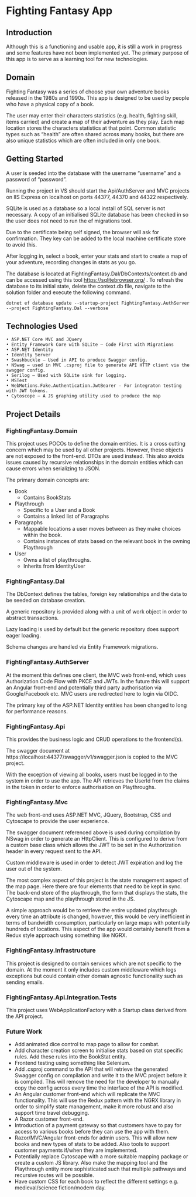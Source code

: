 # Fighting Fantasy App
## Introduction
Although this is a functioning and usable app, it is still a work in progress and some features have not been implemented yet. The primary purpose of this app is to serve as a learning tool for new technologies.

## Domain
Fighting Fantasy was a series of choose your own adventure books released in the 1980s and 1990s. This app is designed to be used by people who have a physical copy of a book. 

The user may enter their characters statistics (e.g. health, fighting skill, items carried) and create a map of their adventure as they play. Each map location stores the characters statistics at that point.  Common statistic types such as “health” are often shared across many books, but there are also unique statistics which are often included in only one book. 
## Getting Started
A user is seeded into the database with the username “username” and a password of “password”.

Running the project in VS should start the Api/AuthServer and MVC projects on IIS Express on localhost on ports 44377, 44370 and 44322 respectively. 

SQLite is used as a database so a local install of SQL server is not necessary.
A copy of an initialised SQLite database has been checked in so the user does not need to run the ef migrations tool.

Due to the certificate being self signed, the browser will ask for confirmation. They key can be added to the local machine certificate store to avoid this.

After logging in, select a book, enter your stats and start to create a map of your adventure, recording changes in stats as you go.

The database is located at FightingFantasy.Dal/DbContexts/context.db and can be accessed using this tool https://sqlitebrowser.org/ .
To refresh the database to its initial state, delete the context.db file, navigate to the solution folder and execute the following command.

`dotnet ef database update --startup-project FightingFantasy.AuthServer --project FightingFantasy.Dal --verbose`
## Technologies Used
    • ASP.NET Core MVC and JQuery
    • Entity Framework Core with SQLite – Code First with Migrations
    • ASP.NET Identity
    • Identity Server 
    • Swashbuckle – Used in API to produce Swagger config.
    • NSwag – used in MVC .csproj file to generate API HTTP client via the swagger config.
    • Serilog – Used with SQLite sink for logging.
    • MSTest 
    • WebMotions.Fake.Authentication.JwtBearer - For integraton testing with JWT tokens.
    • Cytoscope – A JS graphing utility used to produce the map
## Project Details
### FightingFantasy.Domain
This project uses POCOs to define the domain entities. It is a cross cutting concern which may be used by all other projects. However, these objects are not exposed to the front-end. DTOs are used instead. This also avoids issues caused by recursive relationships in the domain entities which can cause errors when serializing to JSON. 

The primary domain concepts are:
- Book 
  - Contains BookStats 
- Playthrough
  - Specific to a User and a Book
  - Contains a linked list of Paragraphs
- Paragraphs
  - Mappable locations a user moves between as they make choices within the book.
  - Contains instances of stats based on the relevant book in the owning Playthrough
- User
  - Owns a list of playthroughs.
  - Inherits from IdentityUser
### FightingFantasy.Dal
The DbContext defines the tables, foreign key relationships and the data to be seeded on database creation. 

A generic repository is provided along with a unit of work object in order to abstract transactions. 

Lazy loading is used by default but the generic repository does support eager loading.

Schema changes are handled via Entity Framework migrations.

### FightingFantasy.AuthServer
At the moment this defines one client, the MVC web front-end, which uses Authorization Code Flow with PKCE and JWTs. In the future this will support an Angular front-end and potentially third party authorisation via Google/Facebook etc. 
MVC users are redirected here to login via OIDC.

The primary key of the ASP.NET Identity entities has been changed to long for performance reasons.
### FightingFantasy.Api
This provides the business logic and CRUD operations to the frontend(s). 

The swagger document at https://localhost:44377/swagger/v1/swagger.json is copied to the MVC project. 

With the exception of viewing all books, users must be logged in to the system in order to use the app. The API retrieves the UserId from the claims in the token in order to enforce authorisation on Playthroughs.

### FightingFantasy.Mvc

The web front-end uses ASP.NET MVC, JQuery, Bootstrap, CSS and Cytoscape to provide the user experience. 

The swagger document referenced above is used during compilation by NSwag in order to generate an HttpClient. This is configured to derive from a custom base class which allows the JWT to be set in the Authorization header in every request sent to the API. 

Custom middleware is used in order to detect JWT expiration and log the user out of the system.

The most complex aspect of this project is the state management aspect of the map page. Here there are four elements that need to be kept in sync. The back-end store of the playthrough, the form that displays the stats, the Cytoscape map and the playthrough stored in the JS. 

A simple approach would be to retrieve the entire updated playthrough every time an attribute is changed, however, this would be very inefficient in terms of bandwidth consumption, particularly on large maps with potentially hundreds of locations. This aspect of the app would certainly benefit from a Redux style approach using something like NGRX.

### FightingFantasy.Infrastructure
This project is designed to contain services which are not specific to the domain. At the moment it only includes custom middleware which logs exceptions but could contain other domain agnostic functionality such as sending emails.

### FightingFantasy.Api.Integration.Tests
This project uses WebApplicationFactory with a Startup class derived from the API project.

### Future Work 
- Add animated dice control to map page to allow for  combat.
- Add character creation screen to initialise stats based on stat specific rules. Add these rules into the BookStat entity.
- Frontend testing using something like Selenium.
- Add .csproj command to the API that will retrieve the generated Swagger config on compilation and write it to the MVC project before it is compiled. This will remove the need for the developer to manually copy the config across every time the interface of the API is modified.
- An Angular customer front-end which will replicate the MVC functionality. This will use the Redux pattern with the NGRX library in order to simplify state management, make it more robust and also support time travel debugging.
- A Razor customer front-end.
- Introduction of a payment gateway so that customers have to pay for access to various books before they can use the app with them.
- Razor/MVC/Angular front-ends for admin users. This will allow new books and new types of stats to be added. Also tools to support customer payments if/when they are implemented.
- Potentially replace Cytoscape with a more suitable mapping package or create a custom JS library. Also make the mapping tool and the Playthrough entity more sophisticated such that multiple pathways and recursive routes will be possible.
- Have custom CSS for each book to reflect the different settings e.g. medieval/science fiction/modern day.
